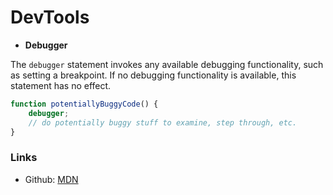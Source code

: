 # DevTools

- **Debugger**

The `debugger` statement invokes any available debugging functionality, such as setting a breakpoint. If no debugging functionality is available, this statement has no effect.

```javascript
function potentiallyBuggyCode() {
    debugger;
    // do potentially buggy stuff to examine, step through, etc.
}
```


### Links
- Github: [MDN](https://developer.mozilla.org/en-US/docs/Web/JavaScript/Reference/Statements/debugger)

